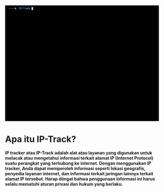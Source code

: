 ![IP-Track.py](GIF_IP-Track.gif)

# Apa itu IP-Track?
**IP tracker atau IP-Track adalah alat atau layanan yang digunakan untuk melacak atau mengetahui informasi terkait alamat IP (Internet Protocol) suatu perangkat yang terhubung ke internet. Dengan menggunakan IP tracker, Anda dapat memperoleh informasi seperti lokasi geografis, penyedia layanan internet, dan informasi terkait jaringan lainnya terkait alamat IP tersebut. Harap diingat bahwa penggunaan informasi ini harus selalu mematuhi aturan privasi dan hukum yang berlaku.**